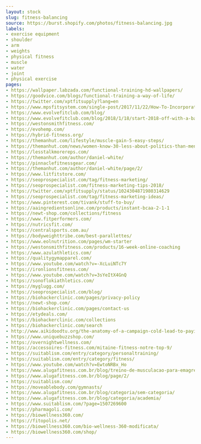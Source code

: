 ```yaml
---
layout: stock
slug: fitness-balancing
source: https://burst.shopify.com/photos/fitness-balancing.jpg
labels:
- exercise equipment
- shoulder
- arm
- weights
- physical fitness
- muscle
- water
- joint
- physical exercise
pages:
- https://wallpaper.labzada.com/functional-training-hd-wallpapers/
- https://goodvice.com/blogs/functional-training-a-way-of-life/
- https://twitter.com/xptfitsupply?lang=en
- https://www.mpsfitsystem.com/single-post/2017/11/22/How-To-Incorporate-CrossFit-Into-Your-Training-Reach-Your-Body-Goals
- https://www.evolvefitclub.com/blog/
- https://www.evolvefitclub.com/blog/2018/1/18/start-2018-off-with-a-bang
- https://westonsmithfitness.com/
- https://evohemp.com/
- https://hybrid-fitness.org/
- https://themanhut.com/lifestyle/muscle-gain-5-easy-steps/
- https://themanhut.com/news/women-know-30-less-about-politics-than-men/
- https://lesstalkmorereps.com/
- https://themanhut.com/author/daniel-white/
- https://pinnaclefitnessgear.com/
- https://themanhut.com/author/daniel-white/page/2/
- https://www.litfitstore.com/
- https://seoprospecialist.com/tag/fitness-marketing/
- https://seoprospecialist.com/fitness-marketing-tips-2018/
- https://twitter.com/xptfitsupply/status/1024304871980314629
- https://seoprospecialist.com/tag/fitness-marketing-ideas/
- https://www.pinterest.com/tivank/stuff-to-buy/
- https://aaingredientsonline.com/products/instant-bcaa-2-1-1
- https://newt-shop.com/collections/fitness
- https://www.fitperformers.com/
- https://nutricsfit.com/
- https://centralsports.com.au/
- https://bodyweighttribe.com/best-parallettes/
- https://www.eolnutrition.com/pages/wm-starter
- https://westonsmithfitness.com/products/16-week-online-coaching
- https://www.azulathletics.com/
- https://qualitygymapparel.com/
- https://www.youtube.com/watch?v=-XcLuiNTc7Y
- https://ironlionsfitness.com/
- https://www.youtube.com/watch?v=3sYeItX4GnQ
- https://sonoflokiathletics.com/
- https://myglugg.com/
- https://seoprospecialist.com/blog/
- https://biohackerclinic.com/pages/privacy-policy
- https://newt-shop.com/
- https://biohackerclinic.com/pages/contact-us
- https://etydeals.com/
- https://biohackerclinic.com/collections
- https://biohackerclinic.com/search
- http://www.aikidoodtu.org/the-anatomy-of-a-campaign-cold-lead-to-paying-client/
- https://www.uniquebuzzshop.com/
- https://overnightwellness.com/
- https://accessoires-fitness.com/mitaine-fitness-notre-top-9/
- https://suitablism.com/entry/category/personaltraining/
- https://suitablism.com/entry/category/fitness/
- https://www.youtube.com/watch?v=EwtoNRBx_Ho
- https://www.alugafitness.com.br/blog/treino-de-musculacao-para-emagrecer/
- https://www.alugafitness.com.br/blog/page/2/
- https://suitablism.com/
- https://moveablebody.com/gymnasts/
- https://www.alugafitness.com.br/blog/categoria/sem-categoria/
- https://www.alugafitness.com.br/blog/categoria/academia/
- https://www.suitablism.com/?page=1507269600
- https://pharmagoli.com/
- https://biowellness360.com/
- https://fitopolis.net/
- https://biowellness360.com/bio-wellness-360-modificata/
- https://biowellness360.com/shop/
---
```

